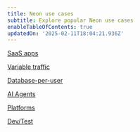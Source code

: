 ```yaml
---
title: Neon use cases
subtitle: Explore popular Neon use cases
enableTableOfContents: true
updatedOn: '2025-02-11T18:04:21.936Z'
---
```


<DetailIconCards>

<a href="/docs/use-cases/saas-apps" description="Build faster on Neon with autoscaling, database branching, and the serverless operating model" icon="gui">SaaS apps</a>

<a href="/docs/use-cases/variable-traffic" description="Optimize for performance without over-provisioning with Neon's Autoscaling feature" icon="chart-bar">Variable traffic</a>

<a href="/docs/use-cases/database-per-user" description="Learn how you can build database-per-user architectures easily and cost-effectively" icon="database">Database-per-user</a>

<a href="/docs/use-cases/ai-agents" description="Leverage Neon's instant Postgres database provisioning for AI agent development" icon="openai">AI Agents</a>

<a href="/docs/use-cases/platforms" description="Enable your users to create their own isolated Postgres databases" icon="filter">Platforms</a>

<a href="/docs/use-cases/dev-test" description="Boost developer productivity with Neon—a flexible development sandbox for running non-production workloads" icon="import">Dev/Test</a>

</DetailIconCards>
